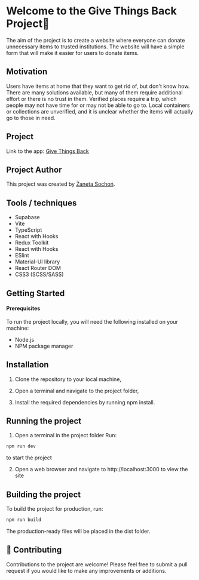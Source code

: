 # Welcome to the Give Things Back Project👋

The aim of the project is to create a website where everyone can donate unnecessary items to trusted institutions. The website will have a simple form that will make it easier for users to donate items.

## Motivation

Users have items at home that they want to get rid of, but don't know how. There are many solutions available, but many of them require additional effort or there is no trust in them. Verified places require a trip, which people may not have time for or may not be able to go to. Local containers or collections are unverified, and it is unclear whether the items will actually go to those in need.

## Project 

Link to the app: [Give Things Back]()


## Project Author

This project was created by [Żaneta Sochoń](https://github.com/zanetasochon). 


## Tools / techniques

- Supabase
- Vite
- TypeScript
- React with Hooks
- Redux Toolkit
- React with Hooks
- ESlint
- Material-UI library
- React Router DOM
- CSS3 (SCSS/SASS)

## Getting Started	

#### Prerequisites

To run the project locally, you will need the following installed on your machine:	

- Node.js
- NPM package manager				

## Installation

1. Clone the repository to your local machine,

2. Open a terminal and navigate to the project folder, 

3. Install the required dependencies by running npm install.

## Running the project

1. Open a terminal in the project folder
Run:

 ``` bash
npm run dev 
```
to start the project

2. Open a web browser and navigate to http://localhost:3000 to view the site

## Building the project

To build the project for production, run:
 

 ``` bash
npm run build
```  

The production-ready files will be placed in the dist folder.


## 🤝 Contributing

Contributions to the project are welcome! Please feel free to submit a pull request if you would like to make any improvements or additions.
